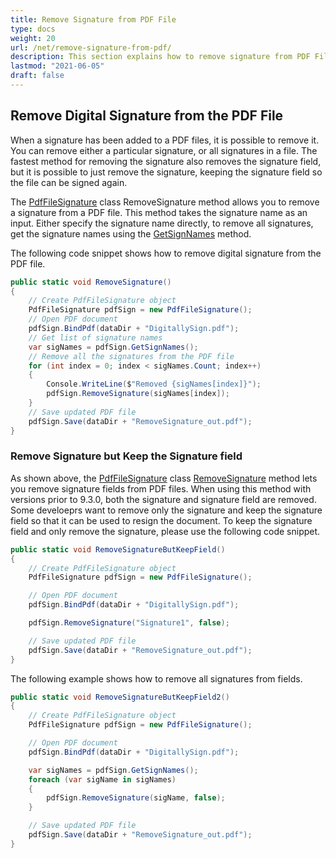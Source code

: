 ```yaml
---
title: Remove Signature from PDF File
type: docs
weight: 20
url: /net/remove-signature-from-pdf/
description: This section explains how to remove signature from PDF File using PdfFileSignature class.
lastmod: "2021-06-05"
draft: false
---
```


## Remove Digital Signature from the PDF File

When a signature has been added to a PDF files, it is possible to remove it. You can remove either a particular signature, or all signatures in a file. The fastest method for removing the signature also removes the signature field, but it is possible to just remove the signature, keeping the signature field so the file can be signed again.

The [PdfFileSignature](https://reference.aspose.com/pdf/net/aspose.pdf.facades/pdffilesignature) class RemoveSignature method allows you to remove a signature from a PDF file. This method takes the signature name as an input. Either specify the signature name directly, to remove all signatures, get the signature names using the [GetSignNames](https://reference.aspose.com/pdf/net/aspose.pdf.facades/pdffilesignature/methods/getsignername) method. 

The following code snippet shows how to remove digital signature from the PDF file.

```csharp
public static void RemoveSignature()
{
    // Create PdfFileSignature object
    PdfFileSignature pdfSign = new PdfFileSignature();
    // Open PDF document
    pdfSign.BindPdf(dataDir + "DigitallySign.pdf");
    // Get list of signature names
    var sigNames = pdfSign.GetSignNames();
    // Remove all the signatures from the PDF file
    for (int index = 0; index < sigNames.Count; index++)
    {
        Console.WriteLine($"Removed {sigNames[index]}");
        pdfSign.RemoveSignature(sigNames[index]);
    }
    // Save updated PDF file
    pdfSign.Save(dataDir + "RemoveSignature_out.pdf");
}
```

### Remove Signature but Keep the Signature field

As shown above, the [PdfFileSignature](https://reference.aspose.com/pdf/net/aspose.pdf.facades/pdffilesignature) class [RemoveSignature](https://reference.aspose.com/pdf/net/aspose.pdf.facades/pdffilesignature/methods/removesignature) method lets you remove signature fields from PDF files. When using this method with versions prior to 9.3.0, both the signature and signature field are removed. Some develoeprs want to remove only the signature and keep the signature field so that it can be used to resign the document. To keep the signature field and only remove the signature, please use the following code snippet.

```csharp
public static void RemoveSignatureButKeepField()
{
    // Create PdfFileSignature object
    PdfFileSignature pdfSign = new PdfFileSignature();

    // Open PDF document
    pdfSign.BindPdf(dataDir + "DigitallySign.pdf");

    pdfSign.RemoveSignature("Signature1", false);

    // Save updated PDF file
    pdfSign.Save(dataDir + "RemoveSignature_out.pdf");
}
```

The following example shows how to remove all signatures from fields.

```csharp
public static void RemoveSignatureButKeepField2()
{
    // Create PdfFileSignature object
    PdfFileSignature pdfSign = new PdfFileSignature();

    // Open PDF document
    pdfSign.BindPdf(dataDir + "DigitallySign.pdf");

    var sigNames = pdfSign.GetSignNames();
    foreach (var sigName in sigNames)
    {
        pdfSign.RemoveSignature(sigName, false);
    }

    // Save updated PDF file
    pdfSign.Save(dataDir + "RemoveSignature_out.pdf");
}
```
